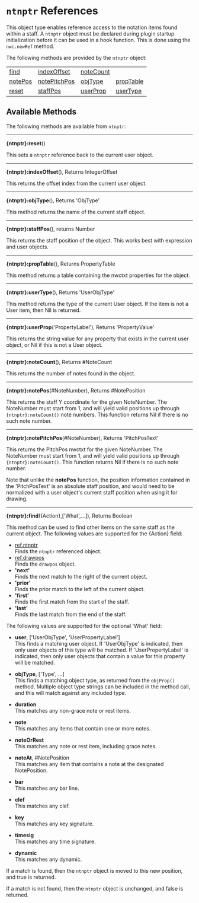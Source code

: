 # `ntnptr` References
This object type enables reference access to the notation items found within a staff. A `ntnptr` object must be declared during plugin startup initialization before it can be used in a hook function.
This is done using the `nwc.newRef` method.

The following methods are provided by the `ntnptr` object:

<table>
<tr>
<td><a href="#find">find</a></td>
<td><a href="#indexOffset">indexOffset</a></td>
<td><a href="#noteCount">noteCount</a></td>
</tr><tr>
<td><a href="#notePos">notePos</a></td>
<td><a href="#notePitchPos">notePitchPos</a></td>
<td><a href="#objType">objType</a></td>
<td><a href="#propTable">propTable</a></td>
</tr><tr>
<td><a href="#reset">reset</a></td>
<td><a href="#staffPos">staffPos</a></td>
<td><a href="#userProp">userProp</a></td>
<td><a href="#userType">userType</a></td>
</tr>
</table>


## Available Methods

The following methods are available from `ntnptr`:

------------------
<a name="reset"></a>
**{ntnptr}:reset**()

This sets a `ntnptr` reference back to the current user object.


------------------
<a name="indexOffset"></a>
**{ntnptr}:indexOffset**(), Returns IntegerOffset

This returns the offset index from the current user object.


---------------------------------
<a name="objType"></a>
**{ntnptr}:objType**(), Returns 'ObjType'

This method returns the name of the current staff object.


------------------
<a name="staffPos"></a>
**{ntnptr}:staffPos**(), returns Number

This returns the staff position of the object. This works best with expression and user objects.


---------------------------------
<a name="propTable"></a>
**{ntnptr}:propTable**(), Returns PropertyTable

This method returns a table containing the nwctxt properties for the object.

---------------------------------
<a name="userType"></a>
**{ntnptr}:userType**(), Returns 'UserObjType'

This method returns the type of the current User object. If the item is not a User item, then Nil is returned.


---------------------------------
<a name="userProp"></a>
**{ntnptr}:userProp**('PropertyLabel'), Returns 'PropertyValue'

This returns the string value for any property that exists in the current user object, or Nil if this is not a User object.


---------------------------------
<a name="noteCount"></a>
**{ntnptr}:noteCount**(), Returns #NoteCount

This returns the number of notes found in the object.


---------------------------------
<a name="notePos"></a>
**{ntnptr}:notePos**(#NoteNumber), Returns #NotePosition

This returns the staff Y coordinate for the given NoteNumber. The NoteNumber must start from 1, and will yield valid positions up through `{ntnptr}:noteCount()` note numbers. This function returns Nil if there is no such note number.


---------------------------------
<a name="notePitchPos"></a>
**{ntnptr}:notePitchPos**(#NoteNumber), Returns 'PitchPosText'

This returns the PitchPos nwctxt for the given NoteNumber. The NoteNumber must start from 1, and will yield valid positions up through `{ntnptr}:noteCount()`. This function returns Nil if there is no such note number.

Note that unlike the **notePos** function, the position information contained in the 'PitchPosText' is an absolute staff position, and would need to be normalized with a user object's current staff position when using it for drawing.


---------------------------------
<a name="find"></a>
**{ntnptr}:find**({Action},['What',...]), Returns Boolean

This method can be used to find other items on the same staff as the current object. The following values are supported for the {Action} field:

 - [ref.ntnptr](ref.ntnptr.md)
   <br>Finds the `ntnptr` referenced object.
 - [ref.drawpos](ref.drawpos.md)
   <br>Finds the `drawpos` object.
 - **'next'**
   <br>Finds the next match to the right of the current object.
 - **'prior'**
   <br>Finds the prior match to the left of the current object.
 - **'first'**
   <br>Finds the first match from the start of the staff.
 - **'last'**
   <br>Finds the last match from the end of the staff.

The following values are supported for the optional 'What' field:

 - **user**, ['UserObjType', 'UserPropertyLabel']
   <br>This finds a matching user object. If 'UserObjType' is indicated, then only user objects of this type will be matched. If 'UserPropertyLabel' is indicated, then only user objects that contain a value for this property will be matched.
   
 - **objType**, ['Type', ...]
   <br>This finds a matching object type, as returned from the `objProp()` method. Multiple object type strings can be included in the method call, and this will match against any included type.
   
 - **duration**
   <br>This matches any non-grace note or rest items.
   
 - **note**
   <br>This matches any items that contain one or more notes.
   
 - **noteOrRest**
   <br>This matches any note or rest item, including grace notes.
   
 - **noteAt**, #NotePosition
   <br>This matches any item that contains a note at the designated NotePosition.

 - **bar**
   <br>This matches any bar line.
   
 - **clef**
   <br>This matches any clef.
   
 - **key**
   <br>This matches any key signature.
   
 - **timesig**
   <br>This matches any time signature.
   
 - **dynamic**
   <br>This matches any dynamic.
   
If a match is found, then the `ntnptr` object is moved to this new position, and true is returned.

If a match is not found, then the `ntnptr` object is unchanged, and false is returned.
